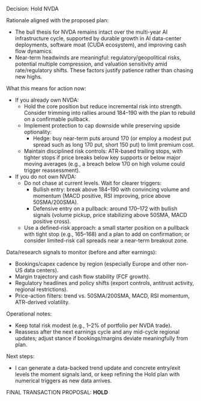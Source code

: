 Decision: Hold NVDA

Rationale aligned with the proposed plan:
- The bull thesis for NVDA remains intact over the multi-year AI infrastructure cycle, supported by durable growth in AI data-center deployments, software moat (CUDA ecosystem), and improving cash flow dynamics.
- Near-term headwinds are meaningful: regulatory/geopolitical risks, potential multiple compression, and valuation sensitivity amid rate/regulatory shifts. These factors justify patience rather than chasing new highs.

What this means for action now:
- If you already own NVDA:
  - Hold the core position but reduce incremental risk into strength. Consider trimming into rallies around 184–190 with the plan to rebuild on a confirmable pullback.
  - Implement protection to cap downside while preserving upside optionality:
    - Hedge: buy near-term puts around 170 (or employ a modest put spread such as long 170 put, short 150 put) to limit premium cost.
  - Maintain disciplined risk controls: ATR-based trailing stops, with tighter stops if price breaks below key supports or below major moving averages (e.g., a breach below 170 on high volume could trigger reassessment).
- If you do not own NVDA:
  - Do not chase at current levels. Wait for clearer triggers:
    - Bullish entry: break above 184–190 with convincing volume and momentum (MACD positive, RSI improving, price above 50SMA/200SMA).
    - Defensive entry on a pullback: around 170–172 with bullish signals (volume pickup, price stabilizing above 50SMA, MACD positive cross).
  - Use a defined-risk approach: a small starter position on a pullback with tight stop (e.g., 165–168) and a plan to add on confirmation; or consider limited-risk call spreads near a near-term breakout zone.

Data/research signals to monitor (before and after earnings):
- Bookings/capex cadence by region (especially Europe and other non-US data centers).
- Margin trajectory and cash flow stability (FCF growth).
- Regulatory headlines and policy shifts (export controls, antitrust activity, regional restrictions).
- Price-action filters: trend vs. 50SMA/200SMA, MACD, RSI momentum, ATR-derived volatility.

Operational notes:
- Keep total risk modest (e.g., 1–2% of portfolio per NVDA trade).
- Reassess after the next earnings cycle and any mid-cycle regional updates; adjust stance if bookings/margins deviate meaningfully from plan.

Next steps:
- I can generate a data-backed trend update and concrete entry/exit levels the moment signals land, or keep refining the Hold plan with numerical triggers as new data arrives.

FINAL TRANSACTION PROPOSAL: **HOLD**